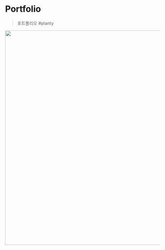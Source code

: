 # Portfolio

> 포트폴리오 #planty

<img src="https://user-images.githubusercontent.com/52145267/111434051-6eb6d800-8742-11eb-9bb1-a4a161586d3b.gif"  width="700"/>
